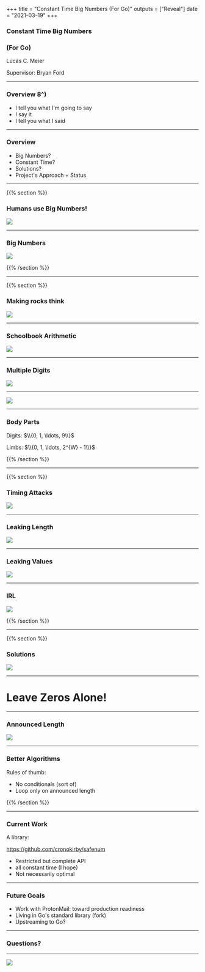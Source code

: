 +++
title = "Constant Time Big Numbers (For Go)"
outputs = ["Reveal"]
date = "2021-03-19"
+++

### Constant Time Big Numbers
### (For Go)

Lúcás C. Meier

Supervisor: Bryan Ford

--- 

### Overview 8^)

- I tell you what I'm going to say
- I say it
- I tell you what I said

---

### Overview

- Big Numbers?
- Constant Time?
- Solutions?
- Project's Approach + Status

---

{{% section %}}

### Humans use Big Numbers!

![](./res/5.png)

---
### Big Numbers

![](./res/1.png)

{{% /section %}}

---

{{% section %}}


### Making rocks think

![](./res/4.jpg)

---


### Schoolbook Arithmetic

![](./res/6.png)


---

### Multiple Digits

![](./res/7.png)


---

![](./res/17.png)

---

### Body Parts

Digits: $\\{0, 1, \ldots, 9\\}$

Limbs: $\\{0, 1, \ldots, 2^{W} - 1\\}$

{{% /section %}}

---

{{% section %}}

### Timing Attacks

![](./res/9.png)

---

### Leaking Length

![](./res/18.png)

---

### Leaking Values

![](./res/10.png)

---

### IRL
![](./res/13.png)


{{% /section %}}

---

{{% section %}}

### Solutions

![](./res/15.png)

---

# Leave Zeros Alone!

---

### Announced Length

![](./res/16.png)

---

### Better Algorithms

Rules of thumb:

- No conditionals (sort of)
- Loop only on announced length

{{% /section %}}

---

### Current Work

A library:

https://github.com/cronokirby/safenum

- Restricted but complete API
- all constant time (I hope)
- Not necessarily optimal

---

### Future Goals

- Work with ProtonMail: toward production readiness
- Living in Go's standard library (fork)
- Upstreaming to Go?

---

### Questions?

---

![](./res/3.png)

